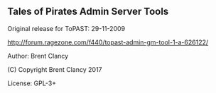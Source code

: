 Tales of Pirates Admin Server Tools
----

Original release for ToPAST: 29-11-2009

http://forum.ragezone.com/f440/topast-admin-gm-tool-1-a-626122/

Author: Brent Clancy

(C) Copyright Brent Clancy 2017

License: GPL-3+
